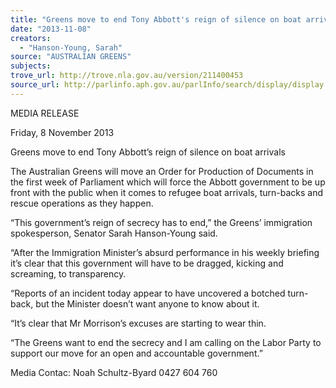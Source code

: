 ```yaml
---
title: "Greens move to end Tony Abbott's reign of silence on boat arrivals"
date: "2013-11-08"
creators:
  - "Hanson-Young, Sarah"
source: "AUSTRALIAN GREENS"
subjects:
trove_url: http://trove.nla.gov.au/version/211400453
source_url: http://parlinfo.aph.gov.au/parlInfo/search/display/display.w3p;query=Id%3A%22media/pressrel/2829483%22
---
```


 MEDIA RELEASE   

 Friday, 8 November 2013   

 Greens move to end Tony Abbott’s reign of  silence on boat arrivals   

 The Australian Greens will move an Order for Production of Documents in the first week of  Parliament which will force the Abbott government to be up front with the public when it comes  to refugee boat arrivals, turn-backs and rescue operations as they happen.   

 “This government’s reign of secrecy has to end,” the Greens’ immigration spokesperson,  Senator Sarah Hanson-Young said.   

 “After the Immigration Minister’s absurd performance in his weekly briefing it’s clear that this  government will have to be dragged, kicking and screaming, to transparency.   

 “Reports of an incident today appear to have uncovered a botched turn-back, but the Minister  doesn’t want anyone to know about it.   

 “It’s clear that Mr Morrison’s excuses are starting to wear thin.   

 “The Greens want to end the secrecy and I am calling on the Labor Party to support our move  for an open and accountable government.”   

 

 Media Contac: Noah Schultz-Byard 0427 604 760   

